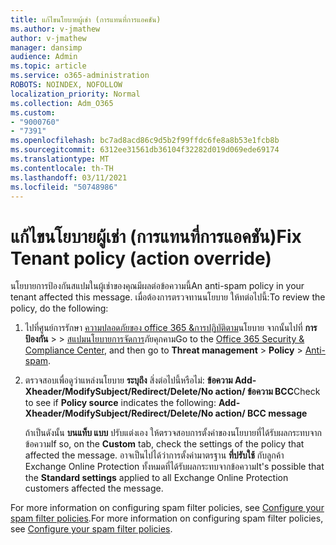 ```yaml
---
title: แก้ไขนโยบายผู้เช่า (การแทนที่การแอคชัน)
ms.author: v-jmathew
author: v-jmathew
manager: dansimp
audience: Admin
ms.topic: article
ms.service: o365-administration
ROBOTS: NOINDEX, NOFOLLOW
localization_priority: Normal
ms.collection: Adm_O365
ms.custom:
- "9000760"
- "7391"
ms.openlocfilehash: bc7ad8acd86c9d5b2f99ffdc6fe8a8b53e1fcb8b
ms.sourcegitcommit: 6312ee31561db36104f32282d019d069ede69174
ms.translationtype: MT
ms.contentlocale: th-TH
ms.lasthandoff: 03/11/2021
ms.locfileid: "50748986"
---
```

# <a name="fix-tenant-policy-action-override"></a><span data-ttu-id="c43b8-102">แก้ไขนโยบายผู้เช่า (การแทนที่การแอคชัน)</span><span class="sxs-lookup"><span data-stu-id="c43b8-102">Fix Tenant policy (action override)</span></span>

<span data-ttu-id="c43b8-103">นโยบายการป้องกันสแปมในผู้เช่าของคุณมีผลต่อข้อความนี้</span><span class="sxs-lookup"><span data-stu-id="c43b8-103">An anti-spam policy in your tenant affected this message.</span></span> <span data-ttu-id="c43b8-104">เมื่อต้องการตรวจทานนโยบาย ให้ทต่อไปนี้:</span><span class="sxs-lookup"><span data-stu-id="c43b8-104">To review the policy, do the following:</span></span>

1. <span data-ttu-id="c43b8-105">ไปที่ศูนย์การรักษา [ความปลอดภัยของ office 365 &การปฏิบัติตาม](https://go.microsoft.com/fwlink/p/?linkid=2077143)นโยบาย จากนั้นไปที่ **การป้องกัน**  >    >  [สแปมนโยบายการจัดการ](https://go.microsoft.com/fwlink/?linkid=2101518)ภัยคุกคาม</span><span class="sxs-lookup"><span data-stu-id="c43b8-105">Go to the [Office 365 Security & Compliance Center](https://go.microsoft.com/fwlink/p/?linkid=2077143), and then go to **Threat management** > **Policy** > [Anti-spam](https://go.microsoft.com/fwlink/?linkid=2101518).</span></span>
2. <span data-ttu-id="c43b8-106">ตรวจสอบเพื่อดูว่าแหล่งนโยบาย **ระบุถึง** สิ่งต่อไปนี้หรือไม่:  **ข้อความ Add-Xheader/ModifySubject/Redirect/Delete/No action/ ข้อความ BCC**</span><span class="sxs-lookup"><span data-stu-id="c43b8-106">Check to see if **Policy source** indicates the following:  **Add-Xheader/ModifySubject/Redirect/Delete/No action/ BCC message**</span></span>

    <span data-ttu-id="c43b8-107">ถ้าเป็นดังนั้น **บนแท็บ แบบ** ปรับแต่งเอง ให้ตรวจสอบการตั้งค่าของนโยบายที่ได้รับผลกระทบจากข้อความ</span><span class="sxs-lookup"><span data-stu-id="c43b8-107">If so, on the **Custom** tab, check the settings of the policy that affected the message.</span></span> <span data-ttu-id="c43b8-108">อาจเป็นไปได้ว่าการตั้งค่ามาตรฐาน **ที่ปรับใช้** กับลูกค้า Exchange Online Protection ทั้งหมดที่ได้รับผลกระทบจากข้อความ</span><span class="sxs-lookup"><span data-stu-id="c43b8-108">It's possible that the **Standard settings** applied to all Exchange Online Protection customers affected the message.</span></span>

<span data-ttu-id="c43b8-109">For more information on configuring spam filter policies, see [Configure your spam filter policies](https://go.microsoft.com/fwlink/?linkid=2101431).</span><span class="sxs-lookup"><span data-stu-id="c43b8-109">For more information on configuring spam filter policies, see [Configure your spam filter policies](https://go.microsoft.com/fwlink/?linkid=2101431).</span></span>
